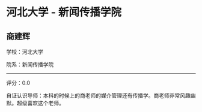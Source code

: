 # 河北大学 - 新闻传播学院

## 商建辉

学校：河北大学

院系：新闻传播学院

* * *

评分：0.0

自证认识导师：本科的时候上的商老师的媒介管理还有传播学。商老师非常风趣幽默。超级喜欢这个老师。